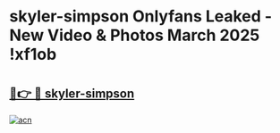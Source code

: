 # skyler-simpson Onlyfans Leaked - New Video & Photos March 2025 !xf1ob

# <h2><a href="https://neu1sh.iuczelnia.edu.pl?title=skyler-simpson&ref=xf1ob">🔗👉 🔴 skyler-simpson</a></h2>

[![acn](https://github.com/user-attachments/assets/0f9c940e-d8b0-45ae-aac7-cd30a18b3e1c)](https://neu1sh.iuczelnia.edu.pl?title=skyler-simpson&ref=xf1ob)

